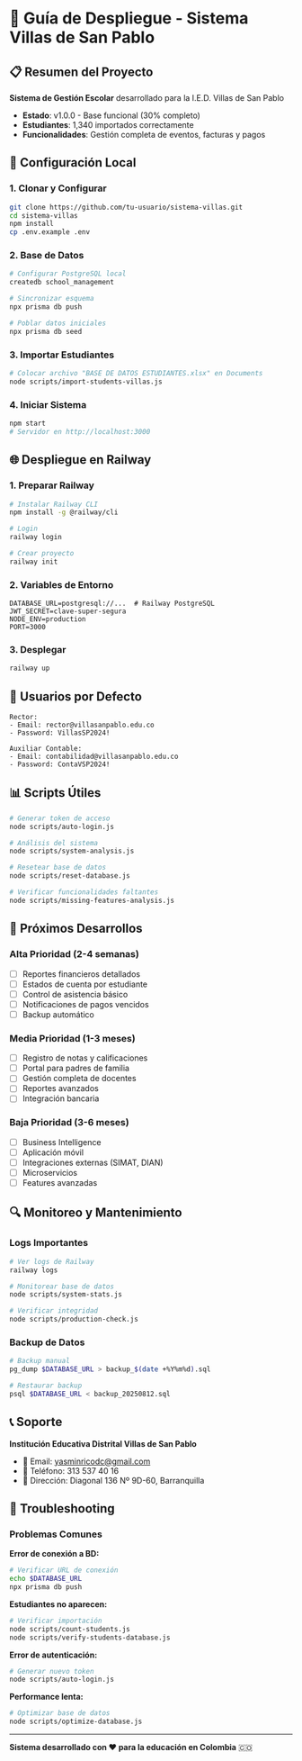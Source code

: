 # 🚀 Guía de Despliegue - Sistema Villas de San Pablo

## 📋 Resumen del Proyecto

**Sistema de Gestión Escolar** desarrollado para la I.E.D. Villas de San Pablo
- **Estado**: v1.0.0 - Base funcional (30% completo)
- **Estudiantes**: 1,340 importados correctamente
- **Funcionalidades**: Gestión completa de eventos, facturas y pagos

## 🔧 Configuración Local

### 1. Clonar y Configurar
```bash
git clone https://github.com/tu-usuario/sistema-villas.git
cd sistema-villas
npm install
cp .env.example .env
```

### 2. Base de Datos
```bash
# Configurar PostgreSQL local
createdb school_management

# Sincronizar esquema
npx prisma db push

# Poblar datos iniciales
npx prisma db seed
```

### 3. Importar Estudiantes
```bash
# Colocar archivo "BASE DE DATOS ESTUDIANTES.xlsx" en Documents
node scripts/import-students-villas.js
```

### 4. Iniciar Sistema
```bash
npm start
# Servidor en http://localhost:3000
```

## 🌐 Despliegue en Railway

### 1. Preparar Railway
```bash
# Instalar Railway CLI
npm install -g @railway/cli

# Login
railway login

# Crear proyecto
railway init
```

### 2. Variables de Entorno
```env
DATABASE_URL=postgresql://...  # Railway PostgreSQL
JWT_SECRET=clave-super-segura
NODE_ENV=production
PORT=3000
```

### 3. Desplegar
```bash
railway up
```

## 🔐 Usuarios por Defecto

```
Rector:
- Email: rector@villasanpablo.edu.co  
- Password: VillasSP2024!

Auxiliar Contable:
- Email: contabilidad@villasanpablo.edu.co
- Password: ContaVSP2024!
```

## 📊 Scripts Útiles

```bash
# Generar token de acceso
node scripts/auto-login.js

# Análisis del sistema
node scripts/system-analysis.js

# Resetear base de datos
node scripts/reset-database.js

# Verificar funcionalidades faltantes
node scripts/missing-features-analysis.js
```

## 🎯 Próximos Desarrollos

### Alta Prioridad (2-4 semanas)
- [ ] Reportes financieros detallados
- [ ] Estados de cuenta por estudiante  
- [ ] Control de asistencia básico
- [ ] Notificaciones de pagos vencidos
- [ ] Backup automático

### Media Prioridad (1-3 meses)
- [ ] Registro de notas y calificaciones
- [ ] Portal para padres de familia
- [ ] Gestión completa de docentes
- [ ] Reportes avanzados
- [ ] Integración bancaria

### Baja Prioridad (3-6 meses)
- [ ] Business Intelligence
- [ ] Aplicación móvil
- [ ] Integraciones externas (SIMAT, DIAN)
- [ ] Microservicios
- [ ] Features avanzadas

## 🔍 Monitoreo y Mantenimiento

### Logs Importantes
```bash
# Ver logs de Railway
railway logs

# Monitorear base de datos
node scripts/system-stats.js

# Verificar integridad
node scripts/production-check.js
```

### Backup de Datos
```bash
# Backup manual
pg_dump $DATABASE_URL > backup_$(date +%Y%m%d).sql

# Restaurar backup
psql $DATABASE_URL < backup_20250812.sql
```

## 📞 Soporte

**Institución Educativa Distrital Villas de San Pablo**
- 📧 Email: yasminricodc@gmail.com
- 📱 Teléfono: 313 537 40 16
- 📍 Dirección: Diagonal 136 Nº 9D-60, Barranquilla

## 🚨 Troubleshooting

### Problemas Comunes

**Error de conexión a BD:**
```bash
# Verificar URL de conexión
echo $DATABASE_URL
npx prisma db push
```

**Estudiantes no aparecen:**
```bash
# Verificar importación
node scripts/count-students.js
node scripts/verify-students-database.js
```

**Error de autenticación:**
```bash
# Generar nuevo token
node scripts/auto-login.js
```

**Performance lenta:**
```bash
# Optimizar base de datos
node scripts/optimize-database.js
```

---

**Sistema desarrollado con ❤️ para la educación en Colombia** 🇨🇴